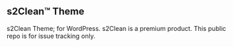 ## s2Clean™ Theme

s2Clean Theme; for WordPress. s2Clean is a premium product. This public repo is for issue tracking only.
